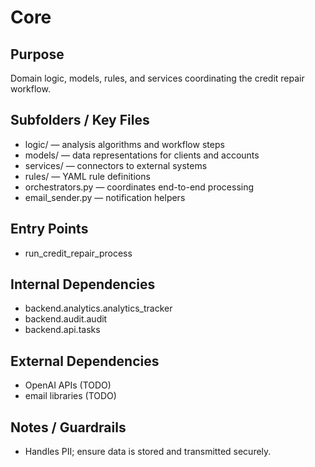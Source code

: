 # Core
## Purpose
Domain logic, models, rules, and services coordinating the credit repair workflow.
## Subfolders / Key Files
- logic/ — analysis algorithms and workflow steps
- models/ — data representations for clients and accounts
- services/ — connectors to external systems
- rules/ — YAML rule definitions
- orchestrators.py — coordinates end-to-end processing
- email_sender.py — notification helpers
## Entry Points
- run_credit_repair_process
## Internal Dependencies
- backend.analytics.analytics_tracker
- backend.audit.audit
- backend.api.tasks
## External Dependencies
- OpenAI APIs (TODO)
- email libraries (TODO)
## Notes / Guardrails
- Handles PII; ensure data is stored and transmitted securely.
